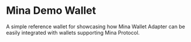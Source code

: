 # Mina Demo Wallet

A simple reference wallet for showcasing how Mina Wallet Adapter can be easily integrated with wallets supporting Mina Protocol.
